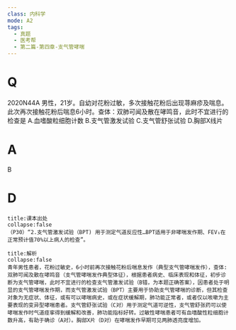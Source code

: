 ```yaml
---
class: 内科学
mode: A2
tags:
  - 真题
  - 医考帮
  - 第二篇-第四章-支气管哮喘
---
```


# Q
2020N44A 男性，21岁。自幼对花粉过敏，多次接触花粉后出现荨麻疹及喘息。此次再次接触花粉后喘息6小时。查体：双肺可闻及散在哮鸣音，此时不宜进行的检查是
A.血嗜酸粒细胞计数
B.支气管激发试验
C.支气管舒张试验
D.胸部X线片

# A
B
# D
```ad-note
title:课本出处
collapse:false
（P30）“2.支气管激发试验（BPT) 用于测定气道反应性…BPT适用于非哮喘发作期、FEV₁在正常预计值70%以上病人的检查”。
```

```ad-summary
title:解析
collapse:false
青年男性患者，花粉过敏史，6小时前再次接触花粉后喘息发作（典型支气管哮喘发作），查体:双肺可闻及散在哮鸣音（支气管哮喘发作典型体征），根据患者病史、临床表现和体征，初步诊断为支气管哮喘，此时不宜进行的检查支气管激发试验（B错，为本题正确答案），因患者处于明显的支气管哮喘发作期，而支气管激发试验（BPT）主要用于协助支气管哮喘的诊断，但其检查对象为无症状、体征，或有可以哮喘病史，或在症状缓解期，肺功能正常者，或者仅以咳嗽为主要表现的变异型哮喘患者。支气管舒张试验（C对）用于测定气道可逆性，支气管舒张药可以使哮喘发作时气道痉挛得到缓解和改善，肺功能指标好转。过敏性哮喘患者可有血嗜酸性粒细胞计数升高，有助于确诊（A对）。胸部X片（D对）在哮喘发作早期可见两肺透亮度增加。
```

